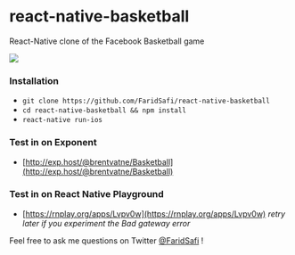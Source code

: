 # react-native-basketball

React-Native clone of the Facebook Basketball game

![](https://raw.githubusercontent.com/FaridSafi/react-native-basketball/master/capture/capture.gif)

### Installation

- `git clone https://github.com/FaridSafi/react-native-basketball`
- `cd react-native-basketball && npm install`
- `react-native run-ios`

### Test in on Exponent
- [http://exp.host/@brentvatne/Basketball](http://exp.host/@brentvatne/Basketball)

### Test in on React Native Playground
- [https://rnplay.org/apps/Lvpv0w](https://rnplay.org/apps/Lvpv0w) *retry later if you experiment the Bad gateway error*



Feel free to ask me questions on Twitter [@FaridSafi](https://www.twitter.com/FaridSafi) !